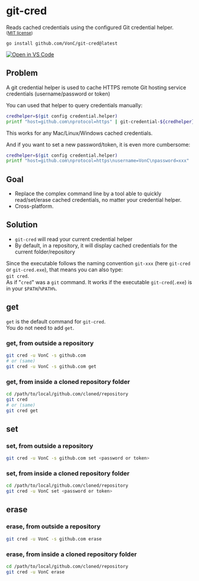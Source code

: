 # git-cred

Reads cached credentials using the configured Git credential helper.  
<sup>([MIT license](LICENSE.md))</sup>

    go install github.com/VonC/git-cred@latest

[![Open in VS Code](https://img.shields.io/static/v1?logo=visualstudiocode&label=&message=Open%20in%20Visual%20Studio%20Code&labelColor=2c2c32&color=007acc&logoColor=007acc)](https://vscode.dev/github/VonC/git-cred)

## Problem

A git credential helper is used to cache HTTPS remote Git hosting service credentials (username/password or token)

You can used that helper to query credentials manually:

```bash
credhelper=$(git config credential.helper)
printf "host=github.com\nprotocol=https" | git-credential-${credhelper} get
```

This works for any Mac/Linux/Windows cached credentials.

And if you want to set a new password/token, it is even more cumbersome:

```bash
credhelper=$(git config credential.helper)
printf "host=github.com\nprotocol=https\nusername=VonC\npassword=xxx" | git-credential-${credhelper} set
```

## Goal

- Replace the complex command line by a tool able to quickly read/set/erase cached credentials, no matter your credential helper.
- Cross-platform.

## Solution

- `git-cred` will read your current credential helper
- By default, in a repository, it will display cached credentials for the current folder/repository

Since the executable follows the naming convention `git-xxx` (here `git-cred` or `git-cred.exe`), that means you can also type:  
`git cred`.  
As if "`cred`" was a `git` command. It works if the executable `git-cred`(`.exe`) is in your `$PATH`/`%PATH%`.

## get

`get` is the default command for `git-cred`.  
You do not need to add `get`.

### get, from outside a repository

```bash
git cred -u VonC -s github.com
# or (same)
git cred -u VonC -s github.com get
```

### get, from inside a cloned repository folder

```bash
cd /path/to/local/github.com/cloned/repository
git cred
# or (same)
git cred get
```

## set

### set, from outside a repository

```bash
git cred -u VonC -s github.com set <password or token>
```

### set, from inside a cloned repository folder

```bash
cd /path/to/local/github.com/cloned/repository
git cred -u VonC set <password or token>
```

## erase

### erase, from outside a repository

```bash
git cred -u VonC -s github.com erase
```

### erase, from inside a cloned repository folder

```bash
cd /path/to/local/github.com/cloned/repository
git cred -u VonC erase
```
